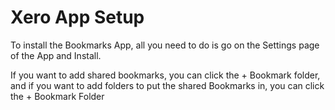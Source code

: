 # Xero App Setup

To install the Bookmarks App, all you need to do is go on the Settings page of the App and Install.

If you want to add shared bookmarks, you can click the + Bookmark folder, and if you want to add folders to put the shared Bookmarks in, you can click the + Bookmark Folder
